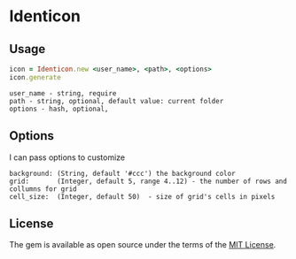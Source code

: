 # Identicon

## Usage
```ruby
icon = Identicon.new <user_name>, <path>, <options>
icon.generate
```
    user_name - string, require
    path - string, optional, default value: current folder
    options - hash, optional, 

## Options

I can pass options to customize

    background: (String, default '#ccc') the background color
    grid:       (Integer, default 5, range 4..12) - the number of rows and collumns for grid
    cell_size:  (Integer, default 50)  - size of grid's cells in pixels


## License

The gem is available as open source under the terms of the [MIT License](https://opensource.org/licenses/MIT).

